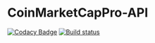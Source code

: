 # CoinMarketCapPro-API
[![Codacy Badge](https://api.codacy.com/project/badge/Grade/3cd0efa203b6494cbc55a57b087e29a4)](https://app.codacy.com/app/tosunthex/CoinMarketCapPro-API?utm_source=github.com&utm_medium=referral&utm_content=tosunthex/CoinMarketCapPro-API&utm_campaign=Badge_Grade_Dashboard)
[![Build status](https://ci.appveyor.com/api/projects/status/5b1vscy74feuungw?svg=true)](https://ci.appveyor.com/project/tosunthex/coinmarketcap-api)
